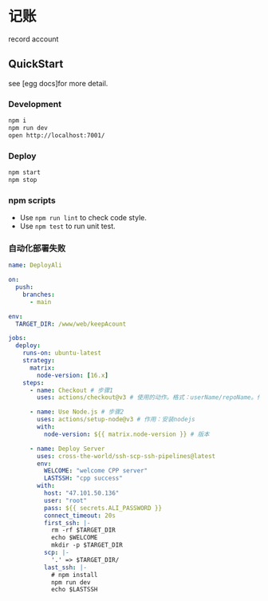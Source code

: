 # 记账

record account

## QuickStart

<!-- add docs here for user -->

see [egg docs]for more detail.

### Development

```bash
npm i
npm run dev
open http://localhost:7001/
```

### Deploy

```bash
npm start
npm stop
```

### npm scripts

- Use `npm run lint` to check code style.
- Use `npm test` to run unit test.

[egg]: https://eggjs.org

### 自动化部署失败

```yml
name: DeployAli

on:
  push:
    branches:
      - main

env:
  TARGET_DIR: /www/web/keepAcount

jobs:
  deploy:
    runs-on: ubuntu-latest
    strategy:
      matrix:
        node-version: [16.x]
    steps:
      - name: Checkout # 步骤1
        uses: actions/checkout@v3 # 使用的动作。格式：userName/repoName。作用：检出仓库，获取源码。 官方actions库：https://github.com/actions

      - name: Use Node.js # 步骤2
        uses: actions/setup-node@v3 # 作用：安装nodejs
        with:
          node-version: ${{ matrix.node-version }} # 版本

      - name: Deploy Server
        uses: cross-the-world/ssh-scp-ssh-pipelines@latest
        env:
          WELCOME: "welcome CPP server"
          LASTSSH: "cpp success"
        with:
          host: "47.101.50.136"
          user: "root"
          pass: ${{ secrets.ALI_PASSWORD }}
          connect_timeout: 20s
          first_ssh: |-
            rm -rf $TARGET_DIR
            echo $WELCOME
            mkdir -p $TARGET_DIR
          scp: |-
            '.' => $TARGET_DIR/
          last_ssh: |-
            # npm install
            npm run dev
            echo $LASTSSH
```
